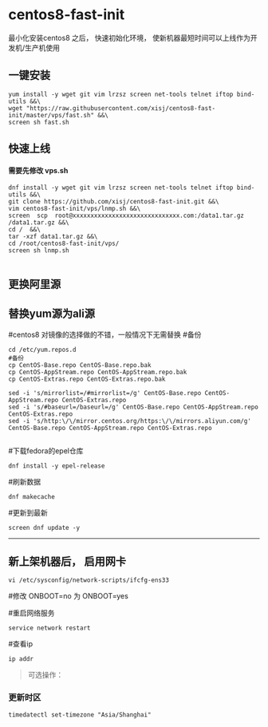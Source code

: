# centos8-fast-init
最小化安装centos8 之后， 快速初始化环境， 使新机器最短时间可以上线作为开发机/生产机使用


## 一键安装

```
yum install -y wget git vim lrzsz screen net-tools telnet iftop bind-utils &&\
wget "https://raw.githubusercontent.com/xisj/centos8-fast-init/master/vps/fast.sh" &&\
screen sh fast.sh 

```
 

## 快速上线
#### 需要先修改 vps.sh  
```
dnf install -y wget git vim lrzsz screen net-tools telnet iftop bind-utils &&\
git clone https://github.com/xisj/centos8-fast-init.git &&\
vim centos8-fast-init/vps/lnmp.sh &&\
screen  scp  root@xxxxxxxxxxxxxxxxxxxxxxxxxxxxxx.com:/data1.tar.gz /data1.tar.gz &&\
cd /  &&\
tar -xzf data1.tar.gz &&\
cd /root/centos8-fast-init/vps/ 
screen sh lnmp.sh 


```


## 更换阿里源
 

## 替换yum源为ali源
#centos8 对镜像的选择做的不错，一般情况下无需替换
#备份
```
cd /etc/yum.repos.d
#备份
cp CentOS-Base.repo CentOS-Base.repo.bak
cp CentOS-AppStream.repo CentOS-AppStream.repo.bak
cp CentOS-Extras.repo CentOS-Extras.repo.bak

sed -i 's/mirrorlist=/#mirrorlist=/g' CentOS-Base.repo CentOS-AppStream.repo CentOS-Extras.repo
sed -i 's/#baseurl=/baseurl=/g' CentOS-Base.repo CentOS-AppStream.repo CentOS-Extras.repo
sed -i 's/http:\/\/mirror.centos.org/https:\/\/mirrors.aliyun.com/g' CentOS-Base.repo CentOS-AppStream.repo CentOS-Extras.repo


```
#下载fedora的epel仓库
```
dnf install -y epel-release
```
#刷新数据
```
dnf makecache
```
#更新到最新
```
screen dnf update -y
```
------




## 新上架机器后， 启用网卡
```
vi /etc/sysconfig/network-scripts/ifcfg-ens33
```

#修改 ONBOOT=no  为 ONBOOT=yes

#重启网络服务
```
service network restart
```
#查看ip
```
ip addr
```

> 可选操作：

### 更新时区
```
timedatectl set-timezone "Asia/Shanghai"

```
